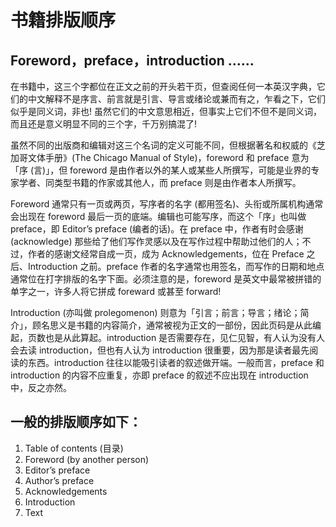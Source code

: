 # 书籍排版顺序

## Foreword，preface，introduction ……

在书籍中，这三个字都位在正文之前的开头若干页，但查阅任何一本英汉字典，它们的中文解释不是序言、前言就是引言、导言或绪论或兼而有之，乍看之下，它们似乎是同义词，非也! 虽然它们的中文意思相近，但事实上它们不但不是同义词，而且还是意义明显不同的三个字，千万别搞混了!

虽然不同的出版商和编辑对这三个名词的定义可能不同，但根据著名和权威的《芝加哥文体手册》(The Chicago Manual of Style)，foreword 和 preface 意为「序 (言)」，但 foreword 是由作者以外的某人或某些人所撰写，可能是业界的专家学者、同类型书籍的作家或其他人，而 preface 则是由作者本人所撰写。

Foreword 通常只有一页或两页，写序者的名字 (都用签名)、头衔或所属机构通常会出现在 foreword 最后一页的底端。编辑也可能写序，而这个「序」也叫做 preface，即 Editor’s preface (编者的话)。在 preface 中，作者有时会感谢 (acknowledge) 那些给了他们写作灵感以及在写作过程中帮助过他们的人；不过，作者的感谢文经常自成一页，成为 Acknowledgements，位在 Preface 之后、Introduction 之前。preface 作者的名字通常也用签名，而写作的日期和地点通常位在打字排版的名字下面。必须注意的是，foreword 是英文中最常被拼错的单字之一，许多人将它拼成 foreward 或甚至 forward!

Introduction (亦叫做 prolegomenon) 则意为「引言；前言；导言；绪论；简介」，顾名思义是书籍的内容简介，通常被视为正文的一部份，因此页码是从此编起，页数也是从此算起。introduction 是否需要存在，见仁见智，有人认为没有人会去读 introduction，但也有人认为 introduction 很重要，因为那是读者最先阅读的东西。introduction 往往以能吸引读者的叙述做开端。一般而言，preface 和 introduction 的内容不应重复，亦即 preface 的叙述不应出现在 introduction 中，反之亦然。

## 一般的排版顺序如下：

1. Table of contents (目录)
1. Foreword (by another person)
1. Editor’s preface
1. Author’s preface
1. Acknowledgements
1. Introduction
1. Text
